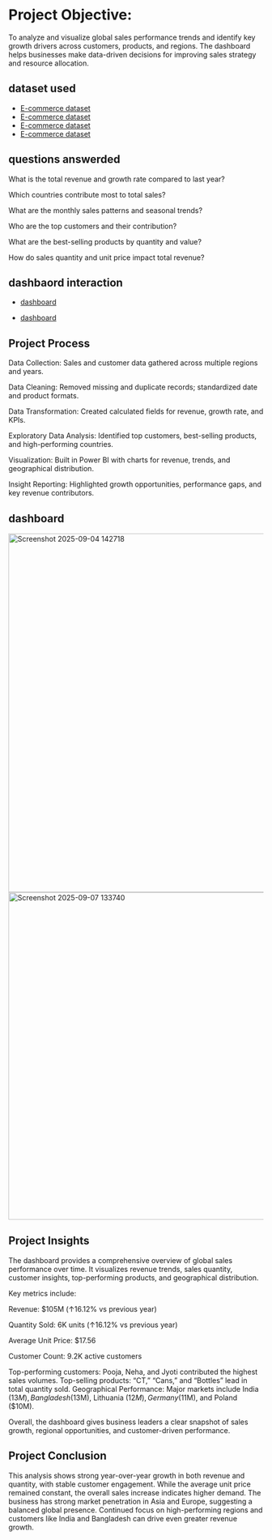 # Project Objective:

To analyze and visualize global sales performance trends and identify key growth drivers across customers, products, and regions. The dashboard helps businesses make data-driven decisions for improving sales strategy and resource allocation.

## dataset used
- <a href="https://github.com/mayor124/Revenue-Pulse-Global-Sales-Performance-Overview-using-excel-/blob/main/Trans_dim.csv">E-commerce dataset</a>
- <a href="https://github.com/mayor124/Revenue-Pulse-Global-Sales-Performance-Overview-using-excel-/blob/main/store_dim.csv">E-commerce dataset</a>
- <a href="https://github.com/mayor124/Revenue-Pulse-Global-Sales-Performance-Overview-using-excel-/blob/main/time_dim.csv">E-commerce dataset</a>
- <a href="https://1drv.ms/x/c/99e024bbb05ca49a/ETUS9ZYquNlDsTbDibz0sKgBd3nR1s-RcDix-wnCCJbr_w?e=gR3caq">E-commerce dataset</a>


## questions answerded

What is the total revenue and growth rate compared to last year?

Which countries contribute most to total sales?

What are the monthly sales patterns and seasonal trends?

Who are the top customers and their contribution?

What are the best-selling products by quantity and value?

How do sales quantity and unit price impact total revenue?

## dashbaord interaction
- <a href="https://github.com/mayor124/Revenue-Pulse-Global-Sales-Performance-Overview-using-excel-/blob/main/Screenshot%202025-09-04%20142718.png">dashboard</a>

- <a href="https://github.com/mayor124/Revenue-Pulse-Global-Sales-Performance-Overview-using-excel-/blob/main/Screenshot%202025-09-07%20133740.png">dashboard</a>

## Project Process

Data Collection: Sales and customer data gathered across multiple regions and years.

Data Cleaning: Removed missing and duplicate records; standardized date and product formats.

Data Transformation: Created calculated fields for revenue, growth rate, and KPIs.

Exploratory Data Analysis: Identified top customers, best-selling products, and high-performing countries.

Visualization: Built in Power BI with charts for revenue, trends, and geographical distribution.

Insight Reporting: Highlighted growth opportunities, performance gaps, and key revenue contributors.


## dashboard
<img width="1298" height="709" alt="Screenshot 2025-09-04 142718" src="https://github.com/user-attachments/assets/8fa228b9-2649-4166-ba6d-ba5c6f5b2de6" />
<img width="1251" height="647" alt="Screenshot 2025-09-07 133740" src="https://github.com/user-attachments/assets/300e24b7-e704-4fc5-898a-2573130852c0" />





## Project Insights


The dashboard provides a comprehensive overview of global sales performance over time. It visualizes revenue trends, sales quantity, customer insights, top-performing products, and geographical distribution.

Key metrics include:

Revenue: $105M (↑16.12% vs previous year)

Quantity Sold: 6K units (↑16.12% vs previous year)

Average Unit Price: $17.56

Customer Count: 9.2K active customers

Top-performing customers: Pooja, Neha, and Jyoti contributed the highest sales volumes.
Top-selling products: “CT,” “Cans,” and “Bottles” lead in total quantity sold.
Geographical Performance: Major markets include India ($13M), Bangladesh ($13M), Lithuania ($12M), Germany ($11M), and Poland ($10M).

Overall, the dashboard gives business leaders a clear snapshot of sales growth, regional opportunities, and customer-driven performance.


## Project Conclusion

This analysis shows strong year-over-year growth in both revenue and quantity, with stable customer engagement.
While the average unit price remained constant, the overall sales increase indicates higher demand.
The business has strong market penetration in Asia and Europe, suggesting a balanced global presence.
Continued focus on high-performing regions and customers like India and Bangladesh can drive even greater revenue growth.
